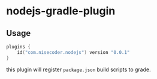 # nodejs-gradle-plugin

## Usage

```kotlin
plugins {
    id("com.nisecoder.nodejs") version "0.0.1"
}
```

this plugin will register `package.json` build scripts to grade.

